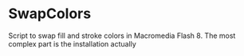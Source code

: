 # SwapColors
Script to swap fill and stroke colors in Macromedia Flash 8. The most complex part is the installation actually
